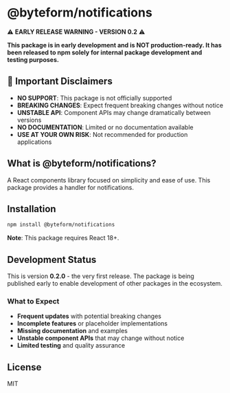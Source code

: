 # @byteform/notifications

⚠️ **EARLY RELEASE WARNING - VERSION 0.2** ⚠️

**This package is in early development and is NOT production-ready. It has been released to npm solely for internal package development and testing purposes.**

## 🚨 Important Disclaimers

-   **NO SUPPORT**: This package is not officially supported
-   **BREAKING CHANGES**: Expect frequent breaking changes without notice
-   **UNSTABLE API**: Component APIs may change dramatically between versions
-   **NO DOCUMENTATION**: Limited or no documentation available
-   **USE AT YOUR OWN RISK**: Not recommended for production applications

## What is @byteform/notifications?

A React components library focused on simplicity and ease of use. This package provides a handler for notifications.

## Installation

```bash
npm install @byteform/notifications
```

**Note**: This package requires React 18+.

## Development Status

This is version **0.2.0** - the very first release. The package is being published early to enable development of other packages in the ecosystem.

### What to Expect

-   **Frequent updates** with potential breaking changes
-   **Incomplete features** or placeholder implementations
-   **Missing documentation** and examples
-   **Unstable component APIs** that may change without notice
-   **Limited testing** and quality assurance

## License

MIT

